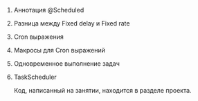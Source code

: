 1. Аннотация @Scheduled
2. Разница между Fixed delay и Fixed rate
3. Cron выражения
4. Макросы для Cron выражений
5. Одновременное выполнение задач
6. TaskScheduler

   Код, написанный на занятии, находится в разделе проекта.